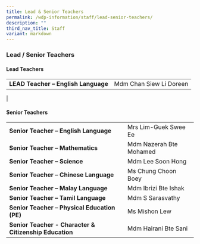 ```yaml
---
title: Lead & Senior Teachers
permalink: /wdp-information/staff/lead-senior-teachers/
description: ""
third_nav_title: Staff
variant: markdown
---
```

### **Lead / Senior Teachers**

#### **Lead Teachers**

|  |  |
|---|---|
| **LEAD Teacher – English Language** | Mdm Chan Siew Li Doreen |
|

#### **Senior Teachers**

|  |  |
|---|---|
| **Senior Teacher – English Language** | Mrs Lim-Guek Swee Ee |
| **Senior Teacher – Mathematics** | Mdm Nazerah Bte Mohamed |
| **Senior Teacher – Science** | Mdm Lee Soon Hong |
| **Senior Teacher – Chinese Language** | Ms Chung Choon Boey
| **Senior Teacher – Malay Language** | Mdm Ibrizi Bte Ishak |
| **Senior Teacher – Tamil Language** | Mdm S Sarasvathy |
| **Senior Teacher – Physical Education (PE)** | Ms Mishon Lew |
|**Senior Teacher - Character & Citizenship Education** | Mdm Hairani Bte Sani